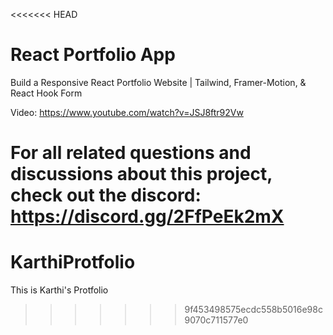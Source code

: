 <<<<<<< HEAD
# React Portfolio App

Build a Responsive React Portfolio Website | Tailwind, Framer-Motion, & React Hook Form

Video: https://www.youtube.com/watch?v=JSJ8ftr92Vw

For all related questions and discussions about this project, check out the discord: https://discord.gg/2FfPeEk2mX
=======
# KarthiProtfolio
This is Karthi's Protfolio
>>>>>>> 9f453498575ecdc558b5016e98c9070c711577e0
